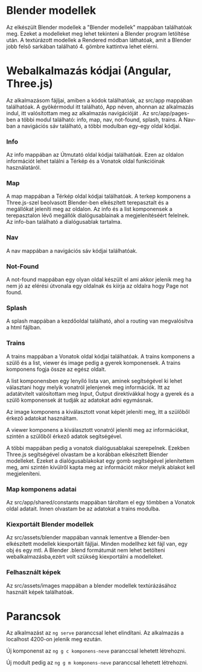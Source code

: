 # Blender modellek
Az elkészült Blender modellek a "Blender modellek" mappában találhatóak meg. Ezeket a modelleket meg lehet tekinteni a Blender program letöltése után. A textúrázott modellek a Rendered módban láthatóak, amit a Blender jobb felső sarkában található 4. gömbre kattintva lehet elérni.

# Webalkalmazás kódjai (Angular, Three.js)
Az alkalmazásom fájljai, amiben a kódok találhatóak, az src/app mappában találhatóak.
A gyökérmodul itt található, App néven, ahonnan az alkalmazás indul, itt valósítottam meg az alkalmazás navigációját . 
Az src/app/pages-ben a többi modul található: info, map, nav, not-found, splash, trains. A Nav-ban a navigációs sáv található, a többi modulban egy-egy oldal kódjai.

### Info 
Az info mappában az Útmutató oldal kódjai találhatóak. Ezen az oldalon információt lehet találni a Térkép és a Vonatok oldal funkcióinak használatáról. 

### Map 
A map mappában a Térkép oldal kódjai találhatóak. A terkep komponens a Three.js-szel beolvasott Blender-ben elkészített terepasztalt és a megállókat jeleníti meg az oldalon.
Az info és a list komponensek a terepasztalon lévő megállók dialógusablainak a megjelenítéséért felelnek. Az info-ban található a dialógusablak tartalma.

### Nav
A nav mappában a navigációs sáv kódjai találhatóak. 

### Not-Found
A not-found mappában egy olyan oldal készült el ami akkor jelenik meg ha nem jó az elérési útvonala egy oldalnak és kiírja az oldalra hogy Page not found.

### Splash
A splash mappában a kezdőoldal található, ahol a routing van megvalósítva a html fájlban.

### Trains
A trains mappában a Vonatok oldal kódjai találhatóak. A trains komponens a szülő és a list, viewer és image pedig a gyerek komponensek. A trains komponens fogja össze az egész oldalt. 

A list komponensben egy lenyíló lista van, aminek segítségével ki lehet választani hogy melyik vonatról jelenjenek meg információk. 
Itt az adatátvitelt valósítottam meg Input, Output direktívákkal hogy a gyerek és a szülő komponensek át tudják az adatokat adni egymásnak.

Az image komponens a kiválasztott vonat képét jeleníti meg, itt a szülőből érkező adatokat használtam. 

A viewer komponens a kiválasztott vonatról jeleníti meg az információkat, szintén a szülőből érkező adatok segítségével.

A többi mappában pedig a vonatok dialógusablakai szerepelnek. Ezekben Three.js segítségével olvastam be a korábban elkészített Blender modelleket. 
Ezeket a dialógusablakokat egy gomb segítségével jelenítettem meg, ami szintén kívülről kapta meg az információt mikor melyik ablakot kell megjeleníteni.

### Map komponens adatai
Az src/app/shared/constants mappában tároltam el egy tömbben a Vonatok oldal adatait. Innen olvastam be az adatokat a trains modulba.

### Kiexportált Blender modellek
Az src/assets/blender mappában vannak lementve a Blender-ben elkészített modellek kiexportált fájljai. Minden modellhez két fájl van, egy obj és egy mtl. A Blender .blend formátumát nem lehet betölteni webalkalmazásba,ezért volt szükség kiexportálni a modelleket.

### Felhasznált képek
Az src/assets/images mappában a blender modellek textúrázásához használt képek találhatóak.


# Parancsok

Az alkalmazást az `ng serve` paranccsal lehet elindítani. Az alkalmazás a localhost 4200-on jelenik meg ezután.

Új komponenst az  `ng g c komponens-neve` paranccsal lehetett létrehozni. 

Új modult pedig az `ng g m komponens-neve` paranccsal lehetett létrehozni.
